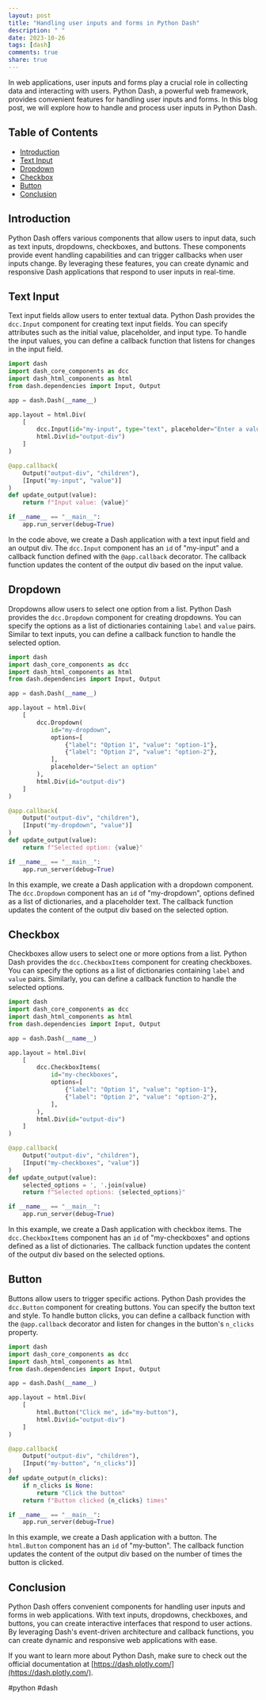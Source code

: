 ```yaml
---
layout: post
title: "Handling user inputs and forms in Python Dash"
description: " "
date: 2023-10-26
tags: [dash]
comments: true
share: true
---
```


In web applications, user inputs and forms play a crucial role in collecting data and interacting with users. Python Dash, a powerful web framework, provides convenient features for handling user inputs and forms. In this blog post, we will explore how to handle and process user inputs in Python Dash.

## Table of Contents
- [Introduction](#introduction)
- [Text Input](#text-input)
- [Dropdown](#dropdown)
- [Checkbox](#checkbox)
- [Button](#button)
- [Conclusion](#conclusion)

## Introduction

Python Dash offers various components that allow users to input data, such as text inputs, dropdowns, checkboxes, and buttons. These components provide event handling capabilities and can trigger callbacks when user inputs change. By leveraging these features, you can create dynamic and responsive Dash applications that respond to user inputs in real-time.

## Text Input

Text input fields allow users to enter textual data. Python Dash provides the `dcc.Input` component for creating text input fields. You can specify attributes such as the initial value, placeholder, and input type. To handle the input values, you can define a callback function that listens for changes in the input field.

```python
import dash
import dash_core_components as dcc
import dash_html_components as html
from dash.dependencies import Input, Output

app = dash.Dash(__name__)

app.layout = html.Div(
    [
        dcc.Input(id="my-input", type="text", placeholder="Enter a value"),
        html.Div(id="output-div")
    ]
)

@app.callback(
    Output("output-div", "children"),
    [Input("my-input", "value")]
)
def update_output(value):
    return f"Input value: {value}"

if __name__ == "__main__":
    app.run_server(debug=True)
```

In the code above, we create a Dash application with a text input field and an output div. The `dcc.Input` component has an `id` of "my-input" and a callback function defined with the `@app.callback` decorator. The callback function updates the content of the output div based on the input value.

## Dropdown

Dropdowns allow users to select one option from a list. Python Dash provides the `dcc.Dropdown` component for creating dropdowns. You can specify the options as a list of dictionaries containing `label` and `value` pairs. Similar to text inputs, you can define a callback function to handle the selected option.

```python
import dash
import dash_core_components as dcc
import dash_html_components as html
from dash.dependencies import Input, Output

app = dash.Dash(__name__)

app.layout = html.Div(
    [
        dcc.Dropdown(
            id="my-dropdown",
            options=[
                {"label": "Option 1", "value": "option-1"},
                {"label": "Option 2", "value": "option-2"},
            ],
            placeholder="Select an option"
        ),
        html.Div(id="output-div")
    ]
)

@app.callback(
    Output("output-div", "children"),
    [Input("my-dropdown", "value")]
)
def update_output(value):
    return f"Selected option: {value}"

if __name__ == "__main__":
    app.run_server(debug=True)
```

In this example, we create a Dash application with a dropdown component. The `dcc.Dropdown` component has an `id` of "my-dropdown", options defined as a list of dictionaries, and a placeholder text. The callback function updates the content of the output div based on the selected option.

## Checkbox

Checkboxes allow users to select one or more options from a list. Python Dash provides the `dcc.CheckboxItems` component for creating checkboxes. You can specify the options as a list of dictionaries containing `label` and `value` pairs. Similarly, you can define a callback function to handle the selected options.

```python
import dash
import dash_core_components as dcc
import dash_html_components as html
from dash.dependencies import Input, Output

app = dash.Dash(__name__)

app.layout = html.Div(
    [
        dcc.CheckboxItems(
            id="my-checkboxes",
            options=[
                {"label": "Option 1", "value": "option-1"},
                {"label": "Option 2", "value": "option-2"},
            ],
        ),
        html.Div(id="output-div")
    ]
)

@app.callback(
    Output("output-div", "children"),
    [Input("my-checkboxes", "value")]
)
def update_output(value):
    selected_options = ', '.join(value)
    return f"Selected options: {selected_options}"

if __name__ == "__main__":
    app.run_server(debug=True)
```

In this example, we create a Dash application with checkbox items. The `dcc.CheckboxItems` component has an `id` of "my-checkboxes" and options defined as a list of dictionaries. The callback function updates the content of the output div based on the selected options.

## Button

Buttons allow users to trigger specific actions. Python Dash provides the `dcc.Button` component for creating buttons. You can specify the button text and style. To handle button clicks, you can define a callback function with the `@app.callback` decorator and listen for changes in the button's `n_clicks` property.

```python
import dash
import dash_core_components as dcc
import dash_html_components as html
from dash.dependencies import Input, Output

app = dash.Dash(__name__)

app.layout = html.Div(
    [
        html.Button("Click me", id="my-button"),
        html.Div(id="output-div")
    ]
)

@app.callback(
    Output("output-div", "children"),
    [Input("my-button", "n_clicks")]
)
def update_output(n_clicks):
    if n_clicks is None:
        return "Click the button"
    return f"Button clicked {n_clicks} times"

if __name__ == "__main__":
    app.run_server(debug=True)
```

In this example, we create a Dash application with a button. The `html.Button` component has an `id` of "my-button". The callback function updates the content of the output div based on the number of times the button is clicked.

## Conclusion

Python Dash offers convenient components for handling user inputs and forms in web applications. With text inputs, dropdowns, checkboxes, and buttons, you can create interactive interfaces that respond to user actions. By leveraging Dash's event-driven architecture and callback functions, you can create dynamic and responsive web applications with ease.

If you want to learn more about Python Dash, make sure to check out the official documentation at [https://dash.plotly.com/](https://dash.plotly.com/).

#python #dash